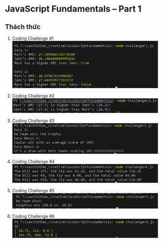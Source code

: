 # JavaScript Fundamentals – Part 1

## Thách thức
1. Coding Challenge #1
![exp1](image.png)

2. Coding Challenge #2
![alt text](image-1.png)

3. Coding Challenge #3
![alt text](image-2.png)

4. Coding Challenge #4
![alt text](image-3.png)

5. Coding Challenge #5
![alt text](image-4.png)

6. Coding Challenge #6
![alt text](image-5.png)
